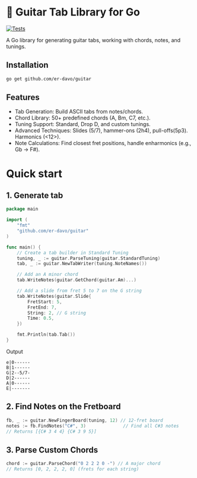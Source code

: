 # 🎸 Guitar Tab Library for Go
[![Tests](https://github.com/er-davo/guitar/actions/workflows/go.yaml/badge.svg)](https://github.com/er-davo/guitar/actions/workflows/go.yaml)

A Go library for generating guitar tabs, working with chords, notes, and tunings.

## Installation
```bash
go get github.com/er-davo/guitar
```
## Features
- Tab Generation: Build ASCII tabs from notes/chords.
- Chord Library: 50+ predefined chords (A, Bm, C7, etc.).
- Tuning Support: Standard, Drop D, and custom tunings.
- Advanced Techniques: Slides (5/7), hammer-ons (2h4), pull-offs(5p3). Harmonics (<12>).
- Note Calculations: Find closest fret positions, handle enharmonics (e.g., Gb → F#).

# Quick start
## 1. Generate tab
```go
package main

import (
	"fmt"
	"github.com/er-davo/guitar"
)

func main() {
	// Create a tab builder in Standard Tuning
	tuning, _ := guitar.ParseTuning(guitar.StandardTuning)
	tab, _ := guitar.NewTabWriter(tuning.NoteNames())

	// Add an A minor chord
	tab.WriteNotes(guitar.GetChord(guitar.Am)...)

	// Add a slide from fret 5 to 7 on the G string
	tab.WriteNotes(guitar.Slide{
		FretStart: 5,
		FretEnd: 7,
		String: 2, // G string
		Time: 0.5,
	})

	fmt.Println(tab.Tab())
}
```
Output
```
e|0------
B|1------
G|2--5/7-
D|2------
A|0------
E|-------
```
## 2. Find Notes on the Fretboard
```go
fb, _ := guitar.NewFingerBoard(tuning, 12) // 12-fret board
notes := fb.FindNotes("C#", 3)              // Find all C#3 notes
// Returns [{C# 3 4 4} {C# 3 9 5}]
```
## 3. Parse Custom Chords
```go
chord := guitar.ParseChord("0 2 2 2 0 -") // A major chord
// Returns [0, 2, 2, 2, 0] (frets for each string)
```